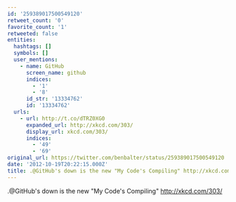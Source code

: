 ```yaml
---
id: '259389017500549120'
retweet_count: '0'
favorite_count: '1'
retweeted: false
entities:
  hashtags: []
  symbols: []
  user_mentions:
    - name: GitHub
      screen_name: github
      indices:
        - '1'
        - '8'
      id_str: '13334762'
      id: '13334762'
  urls:
    - url: http://t.co/dTRZ0XG0
      expanded_url: http://xkcd.com/303/
      display_url: xkcd.com/303/
      indices:
        - '49'
        - '69'
original_url: https://twitter.com/benbalter/status/259389017500549120
date: '2012-10-19T20:22:15.000Z'
title: .@GitHub's down is the new "My Code's Compiling" http://xkcd.com/303/
---
```


.@GitHub's down is the new "My Code's Compiling" http://xkcd.com/303/